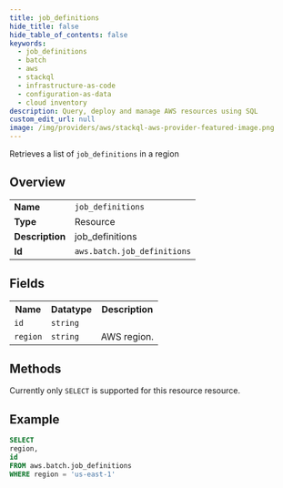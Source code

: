```yaml
---
title: job_definitions
hide_title: false
hide_table_of_contents: false
keywords:
  - job_definitions
  - batch
  - aws
  - stackql
  - infrastructure-as-code
  - configuration-as-data
  - cloud inventory
description: Query, deploy and manage AWS resources using SQL
custom_edit_url: null
image: /img/providers/aws/stackql-aws-provider-featured-image.png
---
```

Retrieves a list of <code>job_definitions</code> in a region

## Overview
<table><tbody>
<tr><td><b>Name</b></td><td><code>job_definitions</code></td></tr>
<tr><td><b>Type</b></td><td>Resource</td></tr>
<tr><td><b>Description</b></td><td>job_definitions</td></tr>
<tr><td><b>Id</b></td><td><code>aws.batch.job_definitions</code></td></tr>
</tbody></table>

## Fields
<table><tbody>
<tr><th>Name</th><th>Datatype</th><th>Description</th></tr>
<tr><td><code>id</code></td><td><code>string</code></td><td></td></tr>
<tr><td><code>region</code></td><td><code>string</code></td><td>AWS region.</td></tr>

</tbody></table>

## Methods
Currently only <code>SELECT</code> is supported for this resource resource.





## Example
```sql
SELECT
region,
id
FROM aws.batch.job_definitions
WHERE region = 'us-east-1'
```
